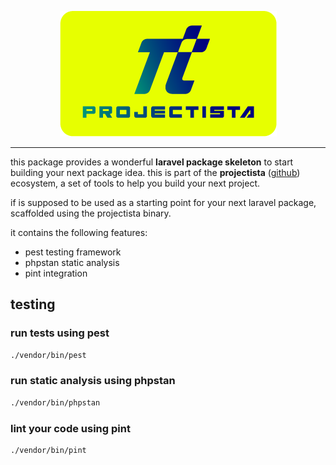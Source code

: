 <p align="center">
  <img src="https://github.com/projectista/static/blob/main/logo/projectista@2x.png?raw=true">
</p>

---
this package provides a wonderful **laravel package skeleton** to start building your next package idea.
this is part of the **projectista** ([github](https://github.com/projectista/projectista)) ecosystem, a set of tools to help you build your next project.

if is supposed to be used as a starting point for your next laravel package, scaffolded using the projectista binary.

it contains the following features:

- pest testing framework
- phpstan static analysis
- pint integration

## testing

### run tests using pest

```bash
./vendor/bin/pest
```

### run static analysis using phpstan

```bash
./vendor/bin/phpstan
```

### lint your code using pint

```bash
./vendor/bin/pint
```


